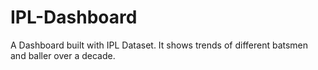 # IPL-Dashboard
A Dashboard built with IPL Dataset. 
It shows trends of different batsmen and baller over a decade.
